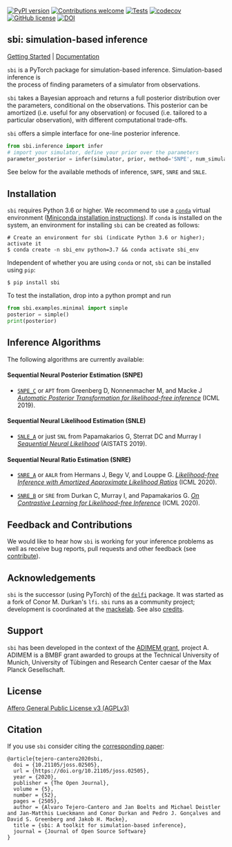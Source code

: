 [![PyPI version](https://badge.fury.io/py/sbi.svg)](https://badge.fury.io/py/sbi)
[![Contributions welcome](https://img.shields.io/badge/contributions-welcome-brightgreen.svg?style=flat)](https://github.com/mackelab/sbi/blob/master/CONTRIBUTING.md)
[![Tests](https://github.com/mackelab/sbi/workflows/Tests/badge.svg?branch=main)](https://github.com/mackelab/sbi/actions)
[![codecov](https://codecov.io/gh/mackelab/sbi/branch/main/graph/badge.svg)](https://codecov.io/gh/mackelab/sbi)
[![GitHub license](https://img.shields.io/github/license/mackelab/sbi)](https://github.com/mackelab/sbi/blob/master/LICENSE.txt)
[![DOI](https://joss.theoj.org/papers/10.21105/joss.02505/status.svg)](https://doi.org/10.21105/joss.02505)

## sbi: simulation-based inference
[Getting Started](https://www.mackelab.org/sbi/tutorial/00_getting_started/) | [Documentation](https://www.mackelab.org/sbi/)

`sbi` is a PyTorch package for simulation-based inference. Simulation-based inference is  
the process of finding parameters of a simulator from observations.

`sbi` takes a Bayesian approach and returns a full posterior distribution
over the parameters, conditional on the observations. This posterior can be amortized (i.e.
useful for any observation) or focused (i.e. tailored to a particular observation), with different
computational trade-offs.

`sbi` offers a simple interface for one-line posterior inference.

```python
from sbi.inference import infer
# import your simulator, define your prior over the parameters
parameter_posterior = infer(simulator, prior, method='SNPE', num_simulations=100)
```

See below for the available methods of inference, `SNPE`, `SNRE` and `SNLE`.


## Installation

`sbi` requires Python 3.6 or higher. We recommend to use a [`conda`](https://docs.conda.io/en/latest/miniconda.html) virtual
environment ([Miniconda installation instructions](https://docs.conda.io/en/latest/miniconda.html])). If `conda` is installed on the system, an environment for
installing `sbi` can be created as follows:
```commandline
# Create an environment for sbi (indicate Python 3.6 or higher); activate it
$ conda create -n sbi_env python=3.7 && conda activate sbi_env
```

Independent of whether you are using `conda` or not, `sbi` can be installed using `pip`:
```commandline
$ pip install sbi
```

To test the installation, drop into a python prompt and run
```python
from sbi.examples.minimal import simple
posterior = simple()
print(posterior)
```

## Inference Algorithms

The following algorithms are currently available:

#### Sequential Neural Posterior Estimation (SNPE)

* [`SNPE_C`](https://www.mackelab.org/sbi/reference/#sbi.inference.snpe.snpe_c.SNPE_C) or `APT` from Greenberg D, Nonnenmacher M, and Macke J [_Automatic
  Posterior Transformation for likelihood-free
  inference_](https://arxiv.org/abs/1905.07488) (ICML 2019).


#### Sequential Neural Likelihood Estimation (SNLE)
* [`SNLE_A`](https://www.mackelab.org/sbi/reference/#sbi.inference.snle.snle_a.SNLE_A) or just `SNL` from Papamakarios G, Sterrat DC and Murray I [_Sequential
  Neural Likelihood_](https://arxiv.org/abs/1805.07226) (AISTATS 2019).


#### Sequential Neural Ratio Estimation (SNRE)

* [`SNRE_A`](https://www.mackelab.org/sbi/reference/#sbi.inference.snre.snre_a.SNRE_A) or `AALR` from Hermans J, Begy V, and Louppe G. [_Likelihood-free Inference with Amortized Approximate Likelihood Ratios_](https://arxiv.org/abs/1903.04057) (ICML 2020).

* [`SNRE_B`](https://www.mackelab.org/sbi/reference/#sbi.inference.snre.snre_b.SNRE_B) or `SRE` from Durkan C, Murray I, and Papamakarios G. [_On Contrastive Learning for Likelihood-free Inference_](https://arxiv.org/abs/2002.03712) (ICML 2020).


## Feedback and Contributions

We would like to hear how `sbi` is working for your inference problems as well as receive bug reports, pull requests and other feedback (see
[contribute](http://www.mackelab.org/sbi/contribute/)).


## Acknowledgements

`sbi` is the successor (using PyTorch) of the
[`delfi`](https://github.com/mackelab/delfi) package. It was started as a fork of Conor
M. Durkan's `lfi`. `sbi` runs as a community project; development is coordinated at the
[mackelab](https://uni-tuebingen.de/en/research/core-research/cluster-of-excellence-machine-learning/research/research/cluster-research-groups/professorships/machine-learning-in-science/). See also [credits](https://github.com/mackelab/sbi/blob/master/docs/docs/credits.md).


## Support

`sbi` has been developed in the context of the [ADIMEM
grant](https://fit.uni-tuebingen.de/Activity/Details?id=6097), project A. ADIMEM is a
BMBF grant awarded to groups at the Technical University of Munich, University of
Tübingen and Research Center caesar of the Max Planck Gesellschaft.


## License

[Affero General Public License v3 (AGPLv3)](https://www.gnu.org/licenses/)


## Citation
If you use `sbi` consider citing the [corresponding paper](https://doi.org/10.21105/joss.02505):
```
@article{tejero-cantero2020sbi,
  doi = {10.21105/joss.02505},
  url = {https://doi.org/10.21105/joss.02505},
  year = {2020},
  publisher = {The Open Journal},
  volume = {5},
  number = {52},
  pages = {2505},
  author = {Alvaro Tejero-Cantero and Jan Boelts and Michael Deistler and Jan-Matthis Lueckmann and Conor Durkan and Pedro J. Gonçalves and David S. Greenberg and Jakob H. Macke},
  title = {sbi: A toolkit for simulation-based inference},
  journal = {Journal of Open Source Software}
}
```
